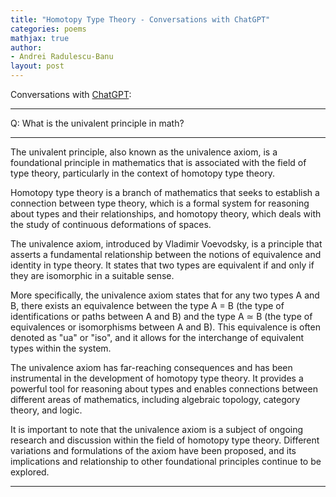 ```yaml
---
title: "Homotopy Type Theory - Conversations with ChatGPT"
categories: poems
mathjax: true
author:
- Andrei Radulescu-Banu
layout: post
---
```


Conversations with [ChatGPT](https://openai.com/blog/chatgpt/):

---

Q: What is the univalent principle in math?

---

The univalent principle, also known as the univalence axiom, is a foundational principle in mathematics that is associated with the field of type theory, particularly in the context of homotopy type theory.

Homotopy type theory is a branch of mathematics that seeks to establish a connection between type theory, which is a formal system for reasoning about types and their relationships, and homotopy theory, which deals with the study of continuous deformations of spaces.

The univalence axiom, introduced by Vladimir Voevodsky, is a principle that asserts a fundamental relationship between the notions of equivalence and identity in type theory. It states that two types are equivalent if and only if they are isomorphic in a suitable sense.

More specifically, the univalence axiom states that for any two types A and B, there exists an equivalence between the type A = B (the type of identifications or paths between A and B) and the type A ≃ B (the type of equivalences or isomorphisms between A and B). This equivalence is often denoted as "ua" or "iso", and it allows for the interchange of equivalent types within the system.

The univalence axiom has far-reaching consequences and has been instrumental in the development of homotopy type theory. It provides a powerful tool for reasoning about types and enables connections between different areas of mathematics, including algebraic topology, category theory, and logic.

It is important to note that the univalence axiom is a subject of ongoing research and discussion within the field of homotopy type theory. Different variations and formulations of the axiom have been proposed, and its implications and relationship to other foundational principles continue to be explored.

---